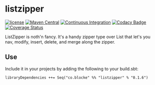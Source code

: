 # listzipper

[![license](https://img.shields.io/github/license/mashape/apistatus.svg?maxAge=86400)](https://opensource.org/licenses/MIT)
[![Maven Central](https://maven-badges.herokuapp.com/maven-central/co.blocke/listzipper_3/badge.svg)](https://central.sonatype.com/artifact/co.blocke/listzipper_3)
[![Continuous Integration](https://github.com/gzoller/listzipper/actions/workflows/ci.yml/badge.svg)](https://github.com/gzoller/listzipper/actions/workflows/ci.yml)
[![Codacy Badge](https://app.codacy.com/project/badge/Grade/74067698d2ac414b9a463450ed728481)](https://app.codacy.com/gh/gzoller/listzipper/dashboard?utm_source=gh&utm_medium=referral&utm_content=&utm_campaign=Badge_grade)
[![Coverage Status](https://coveralls.io/repos/github/gzoller/listzipper/badge.svg)](https://coveralls.io/github/gzoller/listzipper)

ListZipper is noth'n fancy.  It's a handy zipper type over List that let's you nav, modify, insert, delete, and merge along the zipper.

## Use

Include it in your projects by adding the following to your build.sbt:

    libraryDependencies ++= Seq("co.blocke" %% "listzipper" % "0.1.6")
